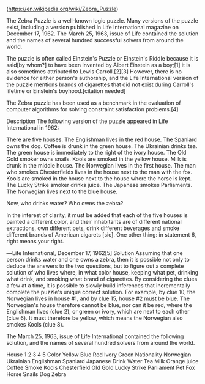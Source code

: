 (https://en.wikipedia.org/wiki/Zebra_Puzzle)

The Zebra Puzzle is a well-known logic puzzle. Many versions of the puzzle exist, including a version published in Life International magazine on December 17, 1962. The March 25, 1963, issue of Life contained the solution and the names of several hundred successful solvers from around the world.

The puzzle is often called Einstein's Puzzle or Einstein's Riddle because it is said[by whom?] to have been invented by Albert Einstein as a boy;[1] it is also sometimes attributed to Lewis Carroll.[2][3] However, there is no evidence for either person's authorship, and the Life International version of the puzzle mentions brands of cigarettes that did not exist during Carroll's lifetime or Einstein's boyhood.[citation needed]

The Zebra puzzle has been used as a benchmark in the evaluation of computer algorithms for solving constraint satisfaction problems.[4]

Description
The following version of the puzzle appeared in Life International in 1962:

There are five houses.
The Englishman lives in the red house.
The Spaniard owns the dog.
Coffee is drunk in the green house.
The Ukrainian drinks tea. 
The green house is immediately to the right of the ivory house. 
The Old Gold smoker owns snails.
Kools are smoked in the yellow house. 
Milk is drunk in the middle house. 
The Norwegian lives in the first house. 
The man who smokes Chesterfields lives in the house next to the man with the fox. 
Kools are smoked in the house next to the house where the horse is kept. 
The Lucky Strike smoker drinks juice. 
The Japanese smokes Parliaments. 
The Norwegian lives next to the blue house. 

Now, who drinks water? Who owns the zebra?

In the interest of clarity, it must be added that each of the five houses is painted a different color, and their inhabitants are of different national extractions, own different pets, drink different beverages and smoke different brands of American cigarets [sic]. One other thing: in statement 6, right means your right.

— Life International, December 17, 1962[5]
Solution
Assuming that one person drinks water and one owns a zebra, then it is possible not only to deduce the answers to the two questions, but to figure out a complete solution of who lives where, in what color house, keeping what pet, drinking what drink, and smoking what brand of cigarettes. By considering the clues a few at a time, it is possible to slowly build inferences that incrementally complete the puzzle's unique correct solution. For example, by clue 10, the Norwegian lives in house #1, and by clue 15, house #2 must be blue. The Norwegian's house therefore cannot be blue, nor can it be red, where the Englishman lives (clue 2), or green or ivory, which are next to each other (clue 6). It must therefore be yellow, which means the Norwegian also smokes Kools (clue 8).

The March 25, 1963, issue of Life International contained the following solution, and the names of several hundred solvers from around the world.

House	1	2	3	4	5
Color	Yellow	Blue	Red	Ivory	Green
Nationality	Norwegian	Ukrainian	Englishman	Spaniard	Japanese
Drink	Water	Tea	Milk	Orange juice	Coffee
Smoke	Kools	Chesterfield	Old Gold	Lucky Strike	Parliament
Pet	Fox	Horse	Snails	Dog	Zebra
